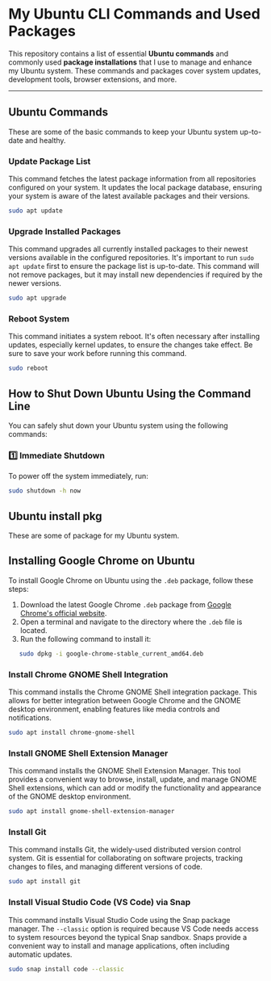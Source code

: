# My Ubuntu CLI Commands and Used Packages

This repository contains a list of essential **Ubuntu commands** and commonly used **package installations** that I use to manage and enhance my Ubuntu system. These commands and packages cover system updates, development tools, browser extensions, and more.

---

## Ubuntu Commands

These are some of the basic commands to keep your Ubuntu system up-to-date and healthy.

### Update Package List

This command fetches the latest package information from all repositories configured on your system. It updates the local package database, ensuring your system is aware of the latest available packages and their versions.

```sh
sudo apt update
```

### Upgrade Installed Packages

This command upgrades all currently installed packages to their newest versions available in the configured repositories. It's important to run `sudo apt update` first to ensure the package list is up-to-date. This command will not remove packages, but it may install new dependencies if required by the newer versions.

```sh
sudo apt upgrade
```

### Reboot System

This command initiates a system reboot. It's often necessary after installing updates, especially kernel updates, to ensure the changes take effect. Be sure to save your work before running this command.

```sh
sudo reboot
```

## How to Shut Down Ubuntu Using the Command Line

You can safely shut down your Ubuntu system using the following commands:

### 1️⃣ Immediate Shutdown

To power off the system immediately, run:

```sh
sudo shutdown -h now
```

<!-- -------------------------------------------------------------- -->

## Ubuntu install pkg

These are some of package for my Ubuntu system.

## Installing Google Chrome on Ubuntu

To install Google Chrome on Ubuntu using the `.deb` package, follow these steps:

1. Download the latest Google Chrome `.deb` package from [Google Chrome's official website](https://www.google.com/chrome/).
2. Open a terminal and navigate to the directory where the `.deb` file is located.
3. Run the following command to install it:

```sh
   sudo dpkg -i google-chrome-stable_current_amd64.deb

```

### Install Chrome GNOME Shell Integration

This command installs the Chrome GNOME Shell integration package. This allows for better integration between Google Chrome and the GNOME desktop environment, enabling features like media controls and notifications.

```sh
sudo apt install chrome-gnome-shell
```

### Install GNOME Shell Extension Manager

This command installs the GNOME Shell Extension Manager. This tool provides a convenient way to browse, install, update, and manage GNOME Shell extensions, which can add or modify the functionality and appearance of the GNOME desktop environment.

```sh
sudo apt install gnome-shell-extension-manager
```

### Install Git

This command installs Git, the widely-used distributed version control system. Git is essential for collaborating on software projects, tracking changes to files, and managing different versions of code.

```sh
sudo apt install git
```

### Install Visual Studio Code (VS Code) via Snap

This command installs Visual Studio Code using the Snap package manager. The `--classic` option is required because VS Code needs access to system resources beyond the typical Snap sandbox. Snaps provide a convenient way to install and manage applications, often including automatic updates.

```sh
sudo snap install code --classic
```
